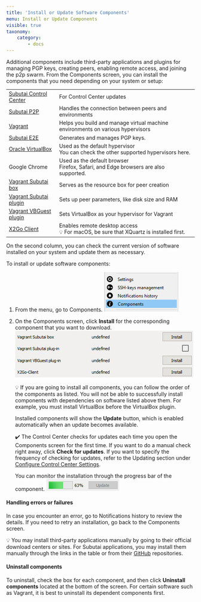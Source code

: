 ```yaml
---
title: 'Install or Update Software Components'
menu: Install or Update Components
visible: true
taxonomy:
    category:
        - docs
---
```


Additional components include third-party applications and plugins for managing PGP keys, creating peers, enabling remote access, and joining the p2p swarm. From the Components screen, you can install the components that you need depending on your system or setup:

<div class="scrollTable" markdown="1">

<table>
 <tr>
   <td> <a href="https://subutai.io/getting-started.html#Control-Center">Subutai Control Center</a>
   </td>
   <td> For Control Center updates
   </td>
 </tr>
 <tr>
   <td> <a href="https://subutai.io/getting-started.html#P2P">Subutai P2P</a>
   </td>
   <td> Handles  the connection between peers and environments
   </td>
 </tr>
 <tr>
   <td> <a href="https://www.vagrantup.com/intro/index.html">Vagrant</a>
   </td>
   <td> Helps you build and manage virtual machine environments on various hypervisors
   </td>
 </tr>
 <tr>
   <td> <a href="../e2e-plugin">Subutai E2E</a>
   </td>
   <td> Generates and manages PGP keys.<br>
   </td>
 </tr>
 <tr>
   <td> <a href="https://www.virtualbox.org/wiki/VirtualBox ">Oracle VirtualBox</a>
   </td>
   <td> Used as the default hypervisor <br>
You can check the other supported hypervisors here.
   </td>
 </tr>
 <tr>
   <td> Google Chrome
   </td>
   <td> Used as the default browser <br>
Firefox, Safari, and Edge browsers are also supported.
   </td>
 </tr>
 <tr>
   <td> <a href="https://app.vagrantup.com/subutai/boxes/stretch">Vagrant Subutai box</a>
   </td>
   <td> Serves as the resource box for peer creation
   </td>
 </tr>
 <tr>
   <td> <a href="https://github.com/subutai-io/vagrant">Vagrant Subutai plugin</a>
   </td>
   <td> Sets up peer parameters, like disk size and RAM
   </td>
 </tr>
 <tr>
   <td> <a href="https://www.vagrantup.com/docs/virtualbox/">Vagrant VBGuest plugin</a>
   </td>
   <td> Sets VirtualBox as your hypervisor for Vagrant
   </td>
 </tr>
 <tr>
   <td> <a href="https://wiki.x2go.org/doku.php/doc:usage:x2goclient/">X2Go Client</a>
   </td>
   <td> Enables remote desktop access <br>
    💡 For macOS, be sure that XQuartz is installed first.
   </td>
 </tr>
 </table>

 </div>

On the second column, you can check the current version of software installed on your system and update them as necessary.

To install or update software components:
1. From the menu, go to Components.
![Components menu](cc-about.png)
2. On the Components screen, click **Install** for the corresponding component that you want to download.
![CC Install](cc-install.png)

   💡 If you are going to install all components, you can follow the order of the components as listed. You will not be able to successfully install components with dependencies on software listed above them. For example, you must install VirtualBox before the VirtualBox plugin.

   Installed components will show the **Update** button, which is enabled automatically when an update becomes available.

   ✔️ The Control Center checks for updates each time you open the Components screen for the first time. If you want to do a manual check right away, click **Check for updates**. If you want to specify the frequency of checking for updates, refer to the Updating section under [Configure Control Center Settings](../../control-center/configure-settings).

   You can monitor the installation through the progress bar of the component.
   ![Progress bar](cc-progress.png)

#### Handling errors or failures
In case you encounter an error, go to Notifications history to review the details. If you need to retry an installation, go back to the Components screen.

💡 You may install third-party applications manually by going to their official download centers or sites. For Subutai applications, you may install them manually through the links in the table or from their [GitHub](https://github.com/subutai-io) repositories.

#### Uninstall components
To uninstall, check the box for each component, and then click **Uninstall components** located at the bottom of the screen. For certain software such as Vagrant, it is best to uninstall its dependent components first.

